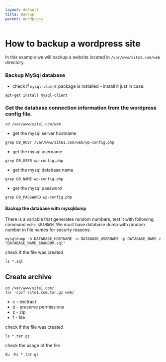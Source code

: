 ```yaml
---
layout: default
title: Backup      
parent: Wordpress
---
```


# How to backup a wordpress site

In this example we will backup a website located in `/var/www/site1.com/web` directory.

### Backup MySql database

* check if `mysql-client` package is installed - install it just in case.

````
apt-get install mysql-client
````

### Get the database connection information from the wordpress config file.

````
cd /var/www/site1.com/web
````

* get the mysql server hostname

````
grep DB_HOST /var/www/site1.com/web/wp-config.php
````

* get the mysql username

````
grep DB_USER wp-config.php
````

* get the mysql database name

````
grep DB_NAME wp-config.php
````

* get the mysql password

````
grep DB_PASSWORD wp-config.php
````

#### Backup the database with mysqldump

There is a variable that generates random numbers, test it with following command `echo $RANDOM`. We must have database dump with random number in file names for securty reasons.

````
mysqldump -h DATABASE_HOSTNAME -u DATABASE_USERNAME -p DATABASE_NAME > "DATABASE_NAME_$RANDOM.sql"
````

check if the file was created

````
ls *.sql
````

## Create archive

````
cd /var/www/site1.com/
tar -cpzf site1.com.tar.gz web/
````

* c - exctract
* p - preserve permissions
* z - zip
* f - file


check if the file was created

````
ls *.tar.gz
````

check the usage of the file

````
du -hs *.tar.gz
````
